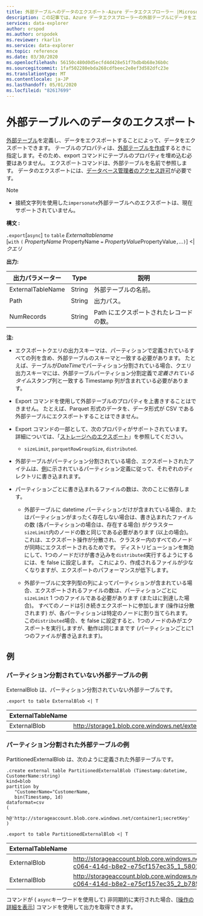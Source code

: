 ```yaml
---
title: 外部テーブルへのデータのエクスポート-Azure データエクスプローラー |Microsoft Docs
description: この記事では、Azure データエクスプローラーの外部テーブルにデータをエクスポートする方法について説明します。
services: data-explorer
author: orspod
ms.author: orspodek
ms.reviewer: rkarlin
ms.service: data-explorer
ms.topic: reference
ms.date: 03/30/2020
ms.openlocfilehash: 56150c480d0d5ecfd4d428e51f7bdb4b68e36b0c
ms.sourcegitcommit: 1faf502280ebda268cdfbeec2e8ef3d582dfc23e
ms.translationtype: MT
ms.contentlocale: ja-JP
ms.lasthandoff: 05/01/2020
ms.locfileid: "82617699"
---
```

# <a name="export-data-to-an-external-table"></a>外部テーブルへのデータのエクスポート

[外部テーブル](../externaltables.md)を定義し、データをエクスポートすることによって、データをエクスポートできます。
テーブルのプロパティは、[外部テーブルを作成](../externaltables.md#create-or-alter-external-table)するときに指定します。そのため、export コマンドにテーブルのプロパティを埋め込む必要はありません。 エクスポートコマンドは、外部テーブルを名前で参照します。
データのエクスポートには、[データベース管理者のアクセス許可](../access-control/role-based-authorization.md)が必要です。

> [!NOTE] 
> * 接続文字列を使用した`impersonate`外部テーブルへのエクスポートは、現在サポートされていません。

**構文 :**

`.export`[`async`] `to` `table` *Externaltablename* <br>
[`with` `(` *PropertyName* PropertyName `=` *PropertyValue*PropertyValue`,`...`)`] <|*クエリ*

**出力:**

|出力パラメーター |Type |説明
|---|---|---
|ExternalTableName  |String |外部テーブルの名前。
|Path|String|出力パス。
|NumRecords|String| Path にエクスポートされたレコードの数。

**注:**
* エクスポートクエリの出力スキーマは、パーティションで定義されているすべての列を含め、外部テーブルのスキーマと一致する必要があります。 たとえば、テーブルが*DateTime*でパーティション分割されている場合、クエリ出力スキーマには、外部テーブルパーティション分割定義で*定義されているタイム*スタンプ列と一致する Timestamp 列が含まれている必要があります。

* Export コマンドを使用して外部テーブルのプロパティを上書きすることはできません。
 たとえば、Parquet 形式のデータを、データ形式が CSV である外部テーブルにエクスポートすることはできません。

* Export コマンドの一部として、次のプロパティがサポートされています。 詳細については、「[ストレージへのエクスポート](export-data-to-storage.md)」を参照してください。 
   * `sizeLimit`, `parquetRowGroupSize`, `distributed`.

* 外部テーブルがパーティション分割されている場合、エクスポートされたアイテムは、[例](#partitioned-external-table-example)に示されているパーティション定義に従って、それぞれのディレクトリに書き込まれます。 

* パーティションごとに書き込まれるファイルの数は、次のことに依存します。
   * 外部テーブルに datetime パーティションだけが含まれている場合、またはパーティションがまったく存在しない場合は、書き込まれたファイルの数 (各パーティションの場合は、存在する場合) がクラスター `sizeLimit`内のノードの数と同じである必要があります (以上の場合)。 これは、エクスポート操作が分散され、クラスター内のすべてのノードが同時にエクスポートされるためです。 
   ディストリビューションを無効にして、1つのノードだけが書き込みを`distributed`実行するようにするには、を false に設定します。 これにより、作成されるファイルが少なくなりますが、エクスポートのパフォーマンスが低下します。

   * 外部テーブルに文字列型の列によってパーティションが含まれている場合、エクスポートされるファイルの数は、パーティションごとに`sizeLimit` 1 つのファイルである必要があります (またはに到達した場合)。 すべてのノードは引き続きエクスポートに参加します (操作は分散されます) が、各パーティションは特定のノードに割り当てられます。 この`distributed`場合、を false に設定すると、1つのノードのみがエクスポートを実行しますが、動作は同じままです (パーティションごとに1つのファイルが書き込まれます)。

## <a name="examples"></a>例

### <a name="non-partitioned-external-table-example"></a>パーティション分割されていない外部テーブルの例

ExternalBlob は、パーティション分割されていない外部テーブルです。 
```kusto
.export to table ExternalBlob <| T
```

|ExternalTableName|Path|NumRecords|
|---|---|---|
|ExternalBlob|http://storage1.blob.core.windows.net/externaltable1cont1/1_58017c550b384c0db0fea61a8661333e.csv|10|

### <a name="partitioned-external-table-example"></a>パーティション分割された外部テーブルの例

PartitionedExternalBlob は、次のように定義された外部テーブルです。 

```kusto
.create external table PartitionedExternalBlob (Timestamp:datetime, CustomerName:string) 
kind=blob
partition by 
   "CustomerName="CustomerName,
   bin(Timestamp, 1d)
dataformat=csv
( 
   h@'http://storageaccount.blob.core.windows.net/container1;secretKey'
)
```

```kusto
.export to table PartitionedExternalBlob <| T
```

|ExternalTableName|Path|NumRecords|
|---|---|---|
|ExternalBlob|http://storageaccount.blob.core.windows.net/container1/CustomerName=customer1/2019/01/01/fa36f35c-c064-414d-b8e2-e75cf157ec35_1_58017c550b384c0db0fea61a8661333e.csv|10|
|ExternalBlob|http://storageaccount.blob.core.windows.net/container1/CustomerName=customer2/2019/01/01/fa36f35c-c064-414d-b8e2-e75cf157ec35_2_b785beec2c004d93b7cd531208424dc9.csv|10|

コマンドが ( `async`キーワードを使用して) 非同期的に実行された場合、[[操作の詳細を表示](../operations.md#show-operation-details)] コマンドを使用して出力を取得できます。
